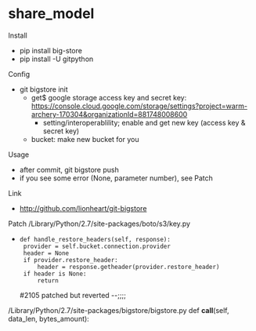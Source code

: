 # share_model

Install
 - pip install big-store
 - pip install -U gitpython

Config
 - git bigstore init
   - get$ google storage access key and secret key: https://console.cloud.google.com/storage/settings?project=warm-archery-170304&organizationId=881748008600
		- setting/interoperablility; enable and get new key (access key & secret key) 
   - bucket: make new bucket for you

Usage
  - after commit, git bigstore push
  - if you see some error (None, parameter number), see Patch

Link
 - http://github.com/lionheart/git-bigstore 

Patch
/Library/Python/2.7/site-packages/boto/s3/key.py
 -     def handle_restore_headers(self, response):
        provider = self.bucket.connection.provider
        header = None
        if provider.restore_header:
            header = response.getheader(provider.restore_header)
        if header is None:
            return
	#2105 patched but reverted --;;;;


/Library/Python/2.7/site-packages/bigstore/bigstore.py
    def __call__(self, data_len, bytes_amount):
